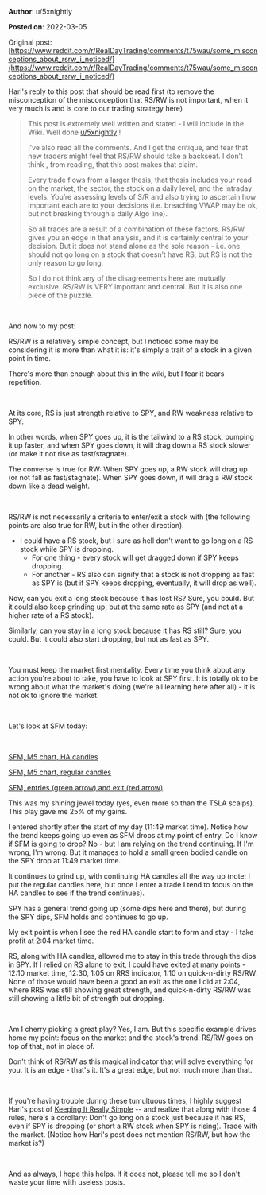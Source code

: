 **Author**: u/5xnightly

**Posted on**: 2022-03-05

Original post: [https://www.reddit.com/r/RealDayTrading/comments/t75wau/some_misconceptions_about_rsrw_i_noticed/](https://www.reddit.com/r/RealDayTrading/comments/t75wau/some_misconceptions_about_rsrw_i_noticed/)

Hari's reply to this post that should be read first (to remove the misconception of the misconception that RS/RW is not important, when it very much is and is core to our trading strategy here)

>This post is extremely well written and stated - I will include in the Wiki. Well done [u/5xnightly](https://www.reddit.com/u/5xnightly/) !  
>  
>I’ve also read all the comments. And I get the critique, and fear that new traders might feel that RS/RW should take a backseat. I don’t think , from reading, that this post makes that claim.  
>  
>Every trade flows from a larger thesis, that thesis includes your read on the market, the sector, the stock on a daily level, and the intraday levels. You’re assessing levels of S/R and also trying to ascertain how important each are to your decisions (i.e. breaching VWAP may be ok, but not breaking through a daily Algo line).  
>  
>So all trades are a result of a combination of these factors. RS/RW gives you an edge in that analysis, and it is certainly central to your decision. But it does not stand alone as the sole reason - i.e. one should not go long on a stock that doesn’t have RS, but RS is not the only reason to go long.  
>  
>So I do not think any of the disagreements here are mutually exclusive. RS/RW is VERY important and central. But it is also one piece of the puzzle.

&#x200B;

And now to my post:

RS/RW is a relatively simple concept, but I noticed some may be considering it is more than what it is: it's simply a trait of a stock in a given point in time.

There's more than enough about this in the wiki, but I fear it bears repetition.

&#x200B;

At its core, RS is just strength relative to SPY, and RW weakness relative to SPY.

In other words, when SPY goes up, it is the tailwind to a RS stock, pumping it up faster, and when SPY goes down, it will drag down a RS stock slower (or make it not rise as fast/stagnate).

The converse is true for RW: When SPY goes up, a RW stock will drag up (or not fall as fast/stagnate). When SPY goes down, it will drag a RW stock down like a dead weight.

&#x200B;

RS/RW is not necessarily a criteria to enter/exit a stock with (the following points are also true for RW, but in the other direction).

* I could have a RS stock, but I sure as hell don't want to go long on a RS stock while SPY is dropping.
   * For one thing - every stock will get dragged down if SPY keeps dropping.
   * For another - RS also can signify that a stock is not dropping as fast as SPY is (but if SPY keeps dropping, eventually, it will drop as well).

Now, can you exit a long stock because it has lost RS? Sure, you could. But it could also keep grinding up, but at the same rate as SPY (and not at a higher rate of a RS stock).

Similarly, can you stay in a long stock because it has RS still? Sure, you could. But it could also start dropping, but not as fast as SPY.

&#x200B;

You must keep the market first mentality. Every time you think about any action you're about to take, you have to look at SPY first. It is totally ok to be wrong about what the market's doing (we're all learning here after all) - it is not ok to ignore the market.

&#x200B;

Let's look at SFM today:

&#x200B;

[SFM, M5 chart, HA candles](<img src="cache/images/1afc6c51801b5e07cccb841f1ca53f06.png" alt="Reddit Image">)

[SFM, M5 chart, regular candles](<img src="cache/images/07f35b53b82a9fc0add1fdbe212b33d9.png" alt="Reddit Image">)

[SFM, entries \(green arrow\) and exit \(red arrow\)](<img src="cache/images/9ecc02c9ce4779cf473b3958a018e182.png" alt="Reddit Image">)

This was my shining jewel today (yes, even more so than the TSLA scalps). This play gave me 25% of my gains.

I entered shortly after the start of my day (11:49 market time). Notice how the trend keeps going up even as SFM drops at my point of entry. Do I know if SFM is going to drop? No - but I am relying on the trend continuing. If I'm wrong, I'm wrong. But it manages to hold a small green bodied candle on the SPY drop at 11:49 market time.

It continues to grind up, with continuing HA candles all the way up (note: I put the regular candles here, but once I enter a trade I tend to focus on the HA candles to see if the trend continues).

SPY has a general trend going up (some dips here and there), but during the SPY dips, SFM holds and continues to go up.

My exit point is when I see the red HA candle start to form and stay - I take profit at 2:04 market time.

RS, along with HA candles, allowed me to stay in this trade through the dips in SPY. If I relied on RS alone to exit, I could have exited at many points - 12:10 market time, 12:30, 1:05 on RRS indicator, 1:10 on quick-n-dirty RS/RW. None of those would have been a good an exit as the one I did at 2:04, where RRS was still showing great strength, and quick-n-dirty RS/RW was still showing a little bit of strength but dropping.

&#x200B;

Am I cherry picking a great play? Yes, I am. But this specific example drives home my point: focus on the market and the stock's trend. RS/RW goes on top of that, not in place of.

Don't think of RS/RW as this magical indicator that will solve everything for you. It is an edge - that's it. It's a great edge, but not much more than that.

&#x200B;

If you're having trouble during these tumultuous times, I highly suggest Hari's post of [Keeping It Really Simple](https://www.reddit.com/r/RealDayTrading/comments/svn70b/keeping_it_really_simple/) \-- and realize that along with those 4 rules, here's a corollary: Don't go long on a stock just because it has RS, even if SPY is dropping (or short a RW stock when SPY is rising). Trade with the market. (Notice how Hari's post does not mention RS/RW, but how the market is?)

&#x200B;

And as always, I hope this helps. If it does not, please tell me so I don't waste your time with useless posts.